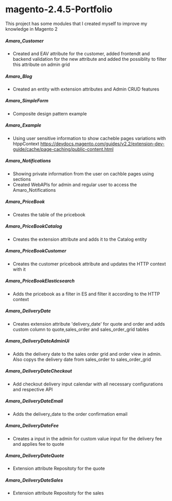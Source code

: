 # magento-2.4.5-Portfolio

This project has some modules that I created myself to improve my knowledge in Magento 2


##### Amaro_Customer 
   * Created and EAV attribute for the customer, added frontendt and backend validation for the new attribute and added the possiblity to filter this attribute on admin grid

##### Amaro_Blog 
   * Created an entity with extension attributes and Admin CRUD features 

##### Amaro_SimpleForm 
   * Composite design pattern example

##### Amaro_Example 
   * Using user sensitive information to show cacheble pages variations with htppContext https://devdocs.magento.com/guides/v2.2/extension-dev-guide/cache/page-caching/public-content.html

##### Amaro_Notifications 
   * Showing private information from the user on cachble pages using sections
   * Created WebAPIs for admin and regular user to access the Amaro_Notifications

##### Amaro_PriceBook 
   * Creates the table of the pricebook 
##### Amaro_PriceBookCatalog 
   * Creates the extension attribute and adds it to the Catalog entity
##### Amaro_PriceBookCustomer
   * Creates the customer pricebook attribute and updates the HTTP context with it
##### Amaro_PriceBookElasticsearch
   * Adds the pricebook as a filter in ES and filter it according to the HTTP context

##### Amaro_DeliveryDate
   * Creates extension attribute 'delivery_date' for quote and order and adds custom column to quote,sales_order and sales_order_grid tables
##### Amaro_DeliveryDateAdminUi 
   * Adds the delivery date to the sales order grid and order view in admin. Also copys the delivery date from sales_order to sales_order_grid
##### Amaro_DeliveryDateCheckout 
   * Add checkout  delivery input calendar with all necessary configurations and respective API
##### Amaro_DeliveryDateEmail
   * Adds the delivery_date to the order confirmation email
##### Amaro_DeliveryDateFee
   * Creates a input in the admin for custom value input for the delivery fee and applies fee to quote
##### Amaro_DeliveryDateQuote
   * Extension attribute Repositoty for the quote
##### Amaro_DeliveryDateSales
   * Extension attribute Repositoty for the sales
